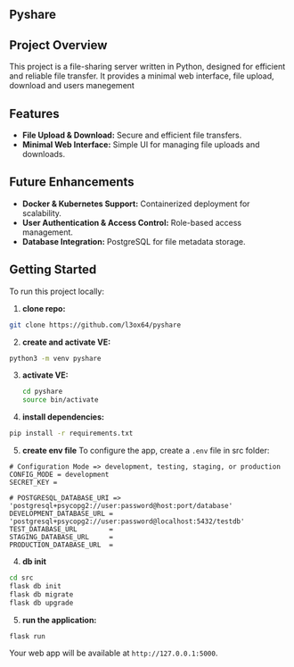 ## Pyshare

## Project Overview
This project is a file-sharing server written in Python, designed for efficient and reliable file transfer. It provides a minimal web interface, file upload, download and users manegement

## Features
- **File Upload & Download:** Secure and efficient file transfers.
- **Minimal Web Interface:** Simple UI for managing file uploads and downloads.

## Future Enhancements
- **Docker & Kubernetes Support:** Containerized deployment for scalability.
- **User Authentication & Access Control:** Role-based access management.
- **Database Integration:** PostgreSQL for file metadata storage.

## Getting Started

To run this project locally:

1. **clone repo:**

```bash
git clone https://github.com/l3ox64/pyshare
```

2. **create and activate VE:**

```bash
python3 -m venv pyshare
```

3. **activate VE:**
   ```bash
   cd pyshare
   source bin/activate
   ```

4. **install dependencies:**

```bash
pip install -r requirements.txt
```

5. **create env file**
To configure the app, create a `.env` file in src folder:

```
# Configuration Mode => development, testing, staging, or production
CONFIG_MODE = development
SECRET_KEY = 

# POSTGRESQL_DATABASE_URI => 'postgresql+psycopg2://user:password@host:port/database'
DEVELOPMENT_DATABASE_URL = 'postgresql+psycopg2://user:password@localhost:5432/testdb'
TEST_DATABASE_URL        =
STAGING_DATABASE_URL     =
PRODUCTION_DATABASE_URL  =
```

4. **db init**

```bash
cd src
flask db init
flask db migrate
flask db upgrade
```

5. **run the application:**

```bash
flask run
```

Your web app will be available at `http://127.0.0.1:5000`.
